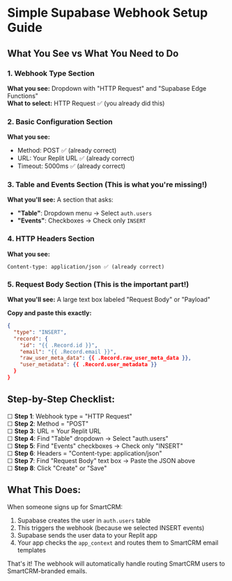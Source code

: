 # Simple Supabase Webhook Setup Guide

## What You See vs What You Need to Do

### 1. **Webhook Type Section**
**What you see:** Dropdown with "HTTP Request" and "Supabase Edge Functions"  
**What to select:** HTTP Request ✅ (you already did this)

### 2. **Basic Configuration Section**
**What you see:**
- Method: POST ✅ (already correct)
- URL: Your Replit URL ✅ (already correct) 
- Timeout: 5000ms ✅ (already correct)

### 3. **Table and Events Section** (This is what you're missing!)
**What you'll see:** A section that asks:
- **"Table"**: Dropdown menu → Select `auth.users`
- **"Events"**: Checkboxes → Check only `INSERT`

### 4. **HTTP Headers Section**
**What you see:**
```
Content-type: application/json ✅ (already correct)
```

### 5. **Request Body Section** (This is the important part!)
**What you'll see:** A large text box labeled "Request Body" or "Payload"

**Copy and paste this exactly:**
```json
{
  "type": "INSERT",
  "record": {
    "id": "{{ .Record.id }}",
    "email": "{{ .Record.email }}",
    "raw_user_meta_data": {{ .Record.raw_user_meta_data }},
    "user_metadata": {{ .Record.user_metadata }}
  }
}
```

## Step-by-Step Checklist:

☐ **Step 1**: Webhook type = "HTTP Request"  
☐ **Step 2**: Method = "POST"  
☐ **Step 3**: URL = Your Replit URL  
☐ **Step 4**: Find "Table" dropdown → Select "auth.users"  
☐ **Step 5**: Find "Events" checkboxes → Check only "INSERT"  
☐ **Step 6**: Headers = "Content-type: application/json"  
☐ **Step 7**: Find "Request Body" text box → Paste the JSON above  
☐ **Step 8**: Click "Create" or "Save"

## What This Does:

When someone signs up for SmartCRM:
1. Supabase creates the user in `auth.users` table
2. This triggers the webhook (because we selected INSERT events)
3. Supabase sends the user data to your Replit app
4. Your app checks the `app_context` and routes them to SmartCRM email templates

That's it! The webhook will automatically handle routing SmartCRM users to SmartCRM-branded emails.